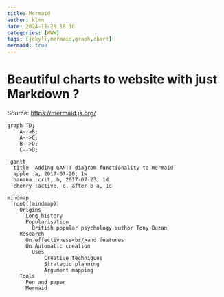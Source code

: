 ```yaml
---
title: Mermaid
author: klmn
date: 2024-11-28 18:18
categories: [WWW]
tags: [jekyll,mermaid,graph,chart]
mermaid: true
---
```

# Beautiful charts to website with just Markdown ?
Source: https://mermaid.js.org/

```mermaid
graph TD;
    A-->B;
    A-->C;
    B-->D;
    C-->D;
```

```mermaid
 gantt
  title  Adding GANTT diagram functionality to mermaid
  apple :a, 2017-07-20, 1w
  banana :crit, b, 2017-07-23, 1d
  cherry :active, c, after b a, 1d
```



```mermaid
mindmap
  root((mindmap))
    Origins
      Long history
      Popularisation                                                                                                                        
        British popular psychology author Tony Buzan
    Research
      On effectivness<br/>and features
      On Automatic creation
        Uses
            Creative techniques
            Strategic planning
            Argument mapping
    Tools
      Pen and paper
      Mermaid
```

